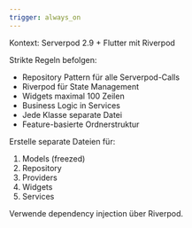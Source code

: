 ```yaml
---
trigger: always_on
---
```


Kontext: Serverpod 2.9 + Flutter mit Riverpod

Strikte Regeln befolgen:
- Repository Pattern für alle Serverpod-Calls
- Riverpod für State Management  
- Widgets maximal 100 Zeilen
- Business Logic in Services
- Jede Klasse separate Datei
- Feature-basierte Ordnerstruktur

Erstelle separate Dateien für:
1. Models (freezed)
2. Repository 
3. Providers
4. Widgets
5. Services

Verwende dependency injection über Riverpod.